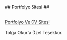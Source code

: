 ##   Portfolyo Sitesi ## <br><br>

<a href="https://ismailsariteke.site/">Portfolyo Ve CV Sitesi</a><br><br>
 
Tolga Okur'a Özel Teşekkür.
 
